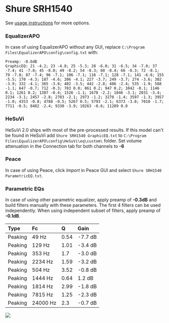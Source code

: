 # Shure SRH1540
See [usage instructions](https://github.com/jaakkopasanen/AutoEq#usage) for more options.

### EqualizerAPO
In case of using EqualizerAPO without any GUI, replace `C:\Program Files\EqualizerAPO\config\config.txt`
with:
```
Preamp: -0.6dB
GraphicEQ: 21 -4.2; 23 -4.8; 25 -5.3; 28 -6.0; 31 -6.5; 34 -7.0; 37 -7.4; 41 -7.8; 45 -8.0; 49 -8.2; 54 -8.3; 60 -8.4; 66 -8.3; 72 -8.1; 79 -7.8; 87 -7.4; 96 -7.1; 106 -7.1; 116 -7.1; 128 -7.1; 141 -6.6; 155 -5.5; 170 -4.3; 187 -4.6; 206 -4.1; 227 -3.7; 249 -3.7; 274 -3.6; 302 -3.9; 332 -4.1; 365 -3.8; 402 -3.5; 442 -2.8; 486 -2.4; 535 -1.9; 588 -1.1; 647 -0.7; 712 -0.3; 783 0.0; 861 0.2; 947 0.2; 1042 -0.1; 1146 0.1; 1261 0.2; 1387 -0.4; 1526 -1.1; 1678 -2.2; 1846 -3.1; 2031 -3.4; 2234 -3.1; 2457 -2.8; 2703 -2.1; 2973 -1.2; 3270 -1.4; 3597 -1.3; 3957 -1.0; 4353 -0.8; 4788 -0.5; 5267 0.5; 5793 -2.1; 6373 -3.8; 7010 -1.7; 7711 -0.5; 8482 -2.4; 9330 -3.9; 10263 -0.6; 11289 0.0
```

### HeSuVi
HeSuVi 2.0 ships with most of the pre-processed results. If this model can't be found in HeSuVi add
`Shure SRH1540 GraphicEQ.txt` to `C:\Program Files\EqualizerAPO\config\HeSuVi\eq\custom\` folder.
Set volume attenuation in the Connection tab for both channels to **-6**

### Peace
In case of using Peace, click *Import* in Peace GUI and select `Shure SRH1540 ParametricEQ.txt`.

### Parametric EQs
In case of using other parametric equalizer, apply preamp of **-0.3dB** and build filters manually
with these parameters. The first 4 filters can be used independently.
When using independent subset of filters, apply preamp of **-0.1dB**.

| Type    | Fc       |    Q | Gain    |
|:--------|:---------|:-----|:--------|
| Peaking | 49 Hz    | 0.54 | -7.7 dB |
| Peaking | 129 Hz   | 1.01 | -3.4 dB |
| Peaking | 353 Hz   | 1.7  | -3.0 dB |
| Peaking | 2234 Hz  | 1.59 | -3.2 dB |
| Peaking | 504 Hz   | 3.52 | -0.8 dB |
| Peaking | 1444 Hz  | 0.64 | 1.2 dB  |
| Peaking | 1814 Hz  | 2.99 | -1.8 dB |
| Peaking | 7815 Hz  | 1.25 | -2.3 dB |
| Peaking | 24000 Hz | 2.3  | -0.7 dB |

![](https://raw.githubusercontent.com/jaakkopasanen/AutoEq/master/results/innerfidelity/sbaf-serious/Shure%20SRH1540/Shure%20SRH1540.png)